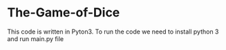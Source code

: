 # The-Game-of-Dice
This code is written in Pyton3.
To run the code we need to install python 3 and run main.py file
